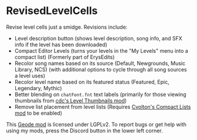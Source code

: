 # RevisedLevelCells
Revise level cells just a smidge. Revisions include:
- Level description button (shows level description, song info, and SFX info <cy>if the level has been downloaded</c>)
- Compact Editor Levels (turns your levels in the "My Levels" menu into a compact list) <cy>(Formerly part of ErysEdits)</c>
- Recolor song names based on its source (Default, Newgrounds, Music Library, NCS) <cy>(with additional options to cycle through all song sources a level uses)</c>
- Recolor level name based on its featured status (<cy>Featured</c>, <co>Epic</c>, <cp>Legendary</c>, <cj>Mythic</c>)
- Better blending on `chatFont.fnt` text labels <cy>(primarily for those viewing thumbnails from [cdc's Level Thumbnails mod](https://geode-sdk.org/mods/cdc.level_thumbnails))
- Remove list placement from level lists <cy>(Requires [Cvolton's Compact Lists mod](https://geode-sdk.org/mods/cvolton.compact_lists) to be enabled)</c>

This [Geode mod](https://geode-sdk.org) is licensed under LGPLv2. To report bugs or get help with using my mods, press the Discord button in the lower left corner.